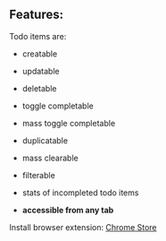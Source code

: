 ## Features:

Todo items are:

- creatable
- updatable
- deletable
- toggle completable
- mass toggle completable
- duplicatable
- mass clearable
- filterable
- stats of incompleted todo items

- **accessible from any tab**

Install browser extension: [Chrome Store](https://codesandbox.io/s/x323nzvp0w)

